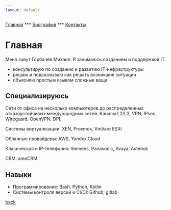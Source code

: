 ```yaml
---
layout: default
---
```

[Главная](./) *** [Биография](./bio.html) *** [Контакты](./links.html)

# Главная

Меня зовут Горбачёв Михаил. Я занимаюсь созданием и поддержкой IT:

- консультирую по созданию и развитию IT-инфраструктуры  
- решаю и подсказываю как решать возникшие ситуации
- объясняю простым языком сложные вещи

## Специализируюсь

Сети от офиса на несколько компьютеров до распределенных отказоустойчивых международных сетей.
Каналы L2/L3, VPN, IPsec, Wireguard, OpenVPN, DPI. 

Системы виртуализации: XEN, Proxmox, VmVare ESXi

Облачные провайдеры: AWS, Yandex.Cloud

Класическая и IP-телефония: Siemens, Panasonic, Avaya, Asterisk

CRM: amoCRM
 

## Навыки

- Программирование: Bash, Python, Kotlin
- Системы контроля версий и CI/DI: Github, gitlab


[back](./)